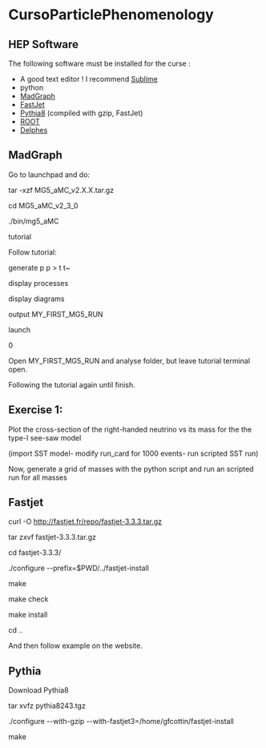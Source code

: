 # CursoParticlePhenomenology

## HEP Software ##

The following software must be installed for the curse :

  * A good text editor ! I recommend [Sublime](https://www.sublimetext.com/3)	
  * python
  * [MadGraph](https://launchpad.net/mg5amcnlo)
  * [FastJet](http://fastjet.fr/quickstart.html)
  * [Pythia8](http://home.thep.lu.se/Pythia/) (compiled with gzip, FastJet)
  * [ROOT](https://root.cern.ch/)  
  * [Delphes](https://cp3.irmp.ucl.ac.be/projects/delphes)

## MadGraph ##

Go to launchpad and do:

tar -xzf MG5_aMC_v2.X.X.tar.gz

cd MG5_aMC_v2_3_0

./bin/mg5_aMC

tutorial

Follow tutorial:

generate p p > t t~

display processes

display diagrams

output MY_FIRST_MG5_RUN

launch

0

Open MY_FIRST_MG5_RUN and analyse folder, but leave tutorial terminal open.

Following the tutorial again until finish.


## Exercise 1: ##

Plot the cross-section of the right-handed neutrino vs its mass for the the type-I see-saw model

(import SST model-
modify run_card for 1000 events-
run scripted SST run)

Now, generate a grid of masses with the python script and run an scripted run for all masses

## Fastjet ##

curl -O http://fastjet.fr/repo/fastjet-3.3.3.tar.gz

tar zxvf fastjet-3.3.3.tar.gz

cd fastjet-3.3.3/

./configure --prefix=$PWD/../fastjet-install

make

make check

make install

cd ..

And then follow example on the website.

## Pythia ##

Download Pythia8

tar xvfz pythia8243.tgz

./configure --with-gzip --with-fastjet3=/home/gfcottin/fastjet-install

make

